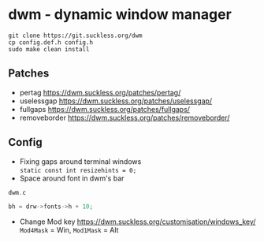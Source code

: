 # dwm - dynamic window manager
`git clone https://git.suckless.org/dwm`  
`cp config.def.h config.h`  
`sudo make clean install`

## Patches

- pertag https://dwm.suckless.org/patches/pertag/
- uselessgap https://dwm.suckless.org/patches/uselessgap/
- fullgaps https://dwm.suckless.org/patches/fullgaps/
- removeborder https://dwm.suckless.org/patches/removeborder/

## Config

- Fixing gaps around terminal windows  
`static const int resizehints = 0;`
- Space around font in dwm's bar

```c
dwm.c

bh = drw->fonts->h + 10;
```

- Change Mod key https://dwm.suckless.org/customisation/windows_key/  
`Mod4Mask` = Win, `Mod1Mask` = Alt
